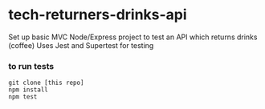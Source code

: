 # tech-returners-drinks-api

Set up basic MVC Node/Express project to test an API which returns drinks (coffee)
Uses Jest and Supertest for testing

### to run tests
```
git clone [this repo]
npm install
npm test
```


